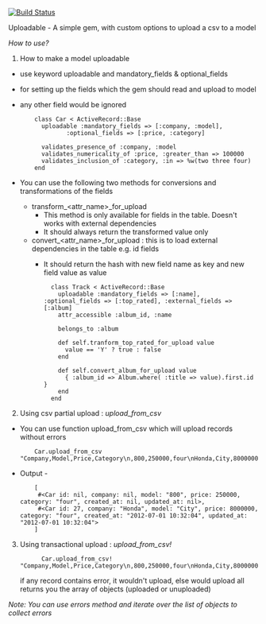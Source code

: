 [![Build Status](https://secure.travis-ci.org/singhgarima/uploadable.png)](http://travis-ci.org/singhgarima/uploadable)

Uploadable - A simple gem, with custom options to upload a csv to a model

*How to use?*

1. How to make a model uploadable
  * use keyword uploadable and mandatory_fields & optional_fields 
  * for setting up the fields which the gem should read and upload to model
  * any other field would be ignored 

            class Car < ActiveRecord::Base  
              uploadable :mandatory_fields => [:company, :model], 
                     :optional_fields => [:price, :category]

              validates_presence_of :company, :model
              validates_numericality_of :price, :greater_than => 100000
              validates_inclusion_of :category, :in => %w(two three four)
            end

   * You can use the following two methods for conversions and transformations of the fields
		* transform_<attr_name>_for_upload
			* This method is only available for fields in the table. Doesn't works with external dependencies
			* It should always return the transformed value only
		* convert_<attr_name>_for_upload : this is to load external dependencies in the table e.g. id fields
			* It should return the hash with new field name as key and new field value as value
    		
					class Track < ActiveRecord::Base
			  	  	  uploadable :mandatory_fields => [:name], :optional_fields => [:top_rated], :external_fields => [:album]
     			  	  attr_accessible :album_id, :name

         			  belongs_to :album
 
    			      def self.tranform_top_rated_for_upload value
	    		        value == 'Y' ? true : false
    	    		  end
  
    		    	  def self.convert_album_for_upload value
	    		        { :album_id => Album.where( :title => value).first.id }
    		    	  end
	    		    end

2. Using csv partial upload : *upload_from_csv*
  * You can use function upload_from_csv which will upload records without errors
  
            Car.upload_from_csv "Company,Model,Price,Category\n,800,250000,four\nHonda,City,8000000,four"
  * Output - 
  
            [
             #<Car id: nil, company: nil, model: "800", price: 250000, category: "four", created_at: nil, updated_at: nil>, 
             #<Car id: 27, company: "Honda", model: "City", price: 8000000, category: "four", created_at: "2012-07-01 10:32:04", updated_at: "2012-07-01 10:32:04">
            ]
</pre>

3. Using transactional upload : *upload_from_csv!*

             Car.upload_from_csv! "Company,Model,Price,Category\n,800,250000,four\nHonda,City,8000000,four"
    if any record contains error, it wouldn't upload, else would upload all
    returns you the array of objects (uploaded or unuploaded)
          </pre>

*Note: You can use errors method and iterate over the list of objects to collect errors*

